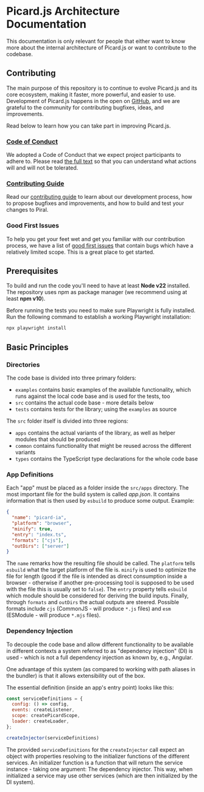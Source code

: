 # Picard.js Architecture Documentation

This documentation is only relevant for people that either want to know more about the internal architecture of Picard.js or want to contribute to the codebase.

## Contributing

The main purpose of this repository is to continue to evolve Picard.js and its core ecosystem, making it faster, more powerful, and easier to use. Development of Picard.js happens in the open on [GitHub](https://github.com/picardjs/picard), and we are grateful to the community for contributing bugfixes, ideas, and improvements.

Read below to learn how you can take part in improving Picard.js.

### [Code of Conduct](.github/CODE_OF_CONDUCT.md)

We adopted a Code of Conduct that we expect project participants to adhere to. Please read [the full text](.github/CODE_OF_CONDUCT.md) so that you can understand what actions will and will not be tolerated.

### [Contributing Guide](.github/CONTRIBUTING.md)

Read our [contributing guide](.github/CONTRIBUTING.md) to learn about our development process, how to propose bugfixes and improvements, and how to build and test your changes to Piral.

### Good First Issues

To help you get your feet wet and get you familiar with our contribution process, we have a list of [good first issues](https://github.com/smapiot/piral/labels/good%20first%20issue) that contain bugs which have a relatively limited scope. This is a great place to get started.

## Prerequisites

To build and run the code you'll need to have at least **Node v22** installed. The repository uses npm as package manager (we recommend using at least **npm v10**).

Before running the tests you need to make sure Playwright is fully installed. Run the following command to establish a working Playwright installation:

```sh
npx playwright install
```

## Basic Principles

### Directories

The code base is divided into three primary folders:

- `examples` contains basic examples of the available functionality, which runs against the local code base and is used for the tests, too
- `src` contains the actual code base - more details below
- `tests` contains tests for the library; using the `examples` as source

The `src` folder itself is divided into three regions:

- `apps` contains the actual variants of the library, as well as helper modules that should be produced
- `common` contains functionality that might be reused across the different variants
- `types` contains the TypeScript type declarations for the whole code base

### App Definitions

Each "app" must be placed as a folder inside the `src/apps` directory. The most important file for the build system is called *app.json*. It contains information that is then used by `esbuild` to produce some output. Example:

```json
{
  "name": "picard-ia",
  "platform": "browser",
  "minify": true,
  "entry": "index.ts",
  "formats": ["cjs"],
  "outDirs": ["server"]
}
```

The `name` remarks how the resulting file should be called. The `platform` tells `esbuild` what the target platform of the file is. `minify` is used to optimize the file for length (good if the file is intended as direct consumption inside a browser - otherwise if another pre-processing tool is supposed to be used with the file this is usually set to `false`). The `entry` property tells `esbuild` which module should be considered for deriving the build inputs. Finally, through `formats` and `outDirs` the actual outputs are steered. Possible formats include `cjs` (CommonJS - will produce `*.js` files) and `esm` (ESModule - will produce `*.mjs` files).

### Dependency Injection

To decouple the code base and allow different functionality to be available in different contexts a system referred to as "dependency injection" (DI) is used - which is not a full dependency injection as known by, e.g., Angular.

One advantage of this system (as compared to working with path aliases in the bundler) is that it allows extensibility out of the box.

The essential definition (inside an app's entry point) looks like this:

```js
const serviceDefinitions = {
  config: () => config,
  events: createListener,
  scope: createPicardScope,
  loader: createLoader,
};

createInjector(serviceDefinitions)
```

The provided `serviceDefinitions` for the `createInjector` call expect an object with properties resolving to the initializer functions of the different services. An initializer function is a function that will return the service instance - taking one argument: The dependency injector. This way, when initialized a service may use other services (which are then initialized by the DI system).
